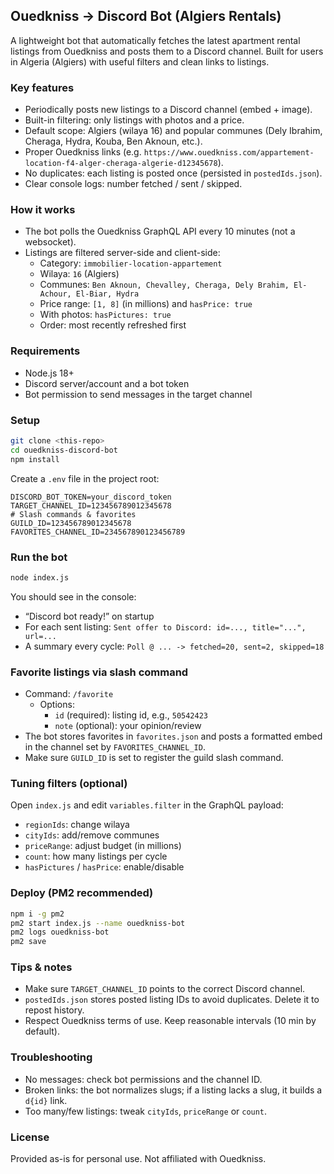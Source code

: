 ## Ouedkniss → Discord Bot (Algiers Rentals)

A lightweight bot that automatically fetches the latest apartment rental listings from Ouedkniss and posts them to a Discord channel. Built for users in Algeria (Algiers) with useful filters and clean links to listings.

### Key features

- Periodically posts new listings to a Discord channel (embed + image).
- Built-in filtering: only listings with photos and a price.
- Default scope: Algiers (wilaya 16) and popular communes (Dely Ibrahim, Cheraga, Hydra, Kouba, Ben Aknoun, etc.).
- Proper Ouedkniss links (e.g. `https://www.ouedkniss.com/appartement-location-f4-alger-cheraga-algerie-d12345678`).
- No duplicates: each listing is posted once (persisted in `postedIds.json`).
- Clear console logs: number fetched / sent / skipped.

### How it works

- The bot polls the Ouedkniss GraphQL API every 10 minutes (not a websocket).
- Listings are filtered server-side and client-side:
  - Category: `immobilier-location-appartement`
  - Wilaya: `16` (Algiers)
  - Communes: `Ben Aknoun, Chevalley, Cheraga, Dely Brahim, El-Achour, El-Biar, Hydra`
  - Price range: `[1, 8]` (in millions) and `hasPrice: true`
  - With photos: `hasPictures: true`
  - Order: most recently refreshed first

### Requirements

- Node.js 18+
- Discord server/account and a bot token
- Bot permission to send messages in the target channel

### Setup

```bash
git clone <this-repo>
cd ouedkniss-discord-bot
npm install
```

Create a `.env` file in the project root:

```env
DISCORD_BOT_TOKEN=your_discord_token
TARGET_CHANNEL_ID=123456789012345678
# Slash commands & favorites
GUILD_ID=123456789012345678
FAVORITES_CHANNEL_ID=234567890123456789
```

### Run the bot

```bash
node index.js
```

You should see in the console:

- “Discord bot ready!” on startup
- For each sent listing: `Sent offer to Discord: id=..., title="...", url=...`
- A summary every cycle: `Poll @ ... -> fetched=20, sent=2, skipped=18`

### Favorite listings via slash command

- Command: `/favorite`
  - Options:
    - `id` (required): listing id, e.g., `50542423`
    - `note` (optional): your opinion/review
- The bot stores favorites in `favorites.json` and posts a formatted embed in the channel set by `FAVORITES_CHANNEL_ID`.
- Make sure `GUILD_ID` is set to register the guild slash command.

### Tuning filters (optional)

Open `index.js` and edit `variables.filter` in the GraphQL payload:

- `regionIds`: change wilaya
- `cityIds`: add/remove communes
- `priceRange`: adjust budget (in millions)
- `count`: how many listings per cycle
- `hasPictures` / `hasPrice`: enable/disable

### Deploy (PM2 recommended)

```bash
npm i -g pm2
pm2 start index.js --name ouedkniss-bot
pm2 logs ouedkniss-bot
pm2 save
```

### Tips & notes

- Make sure `TARGET_CHANNEL_ID` points to the correct Discord channel.
- `postedIds.json` stores posted listing IDs to avoid duplicates. Delete it to repost history.
- Respect Ouedkniss terms of use. Keep reasonable intervals (10 min by default).

### Troubleshooting

- No messages: check bot permissions and the channel ID.
- Broken links: the bot normalizes slugs; if a listing lacks a slug, it builds a `d{id}` link.
- Too many/few listings: tweak `cityIds`, `priceRange` or `count`.

### License

Provided as-is for personal use. Not affiliated with Ouedkniss.
